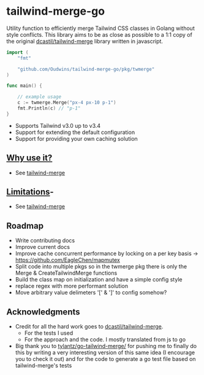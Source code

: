 # tailwind-merge-go

Utility function to efficiently merge Tailwind CSS classes in Golang without style conflicts. This library aims to be as close as possible to a 1:1 copy of the original [dcastil/tailwind-merge](https://github.com/dcastil/tailwind-merge/) library written in javascript.

```go
import (
	"fmt"

	"github.com/Oudwins/tailwind-merge-go/pkg/twmerge"
)

func main() {

	// example usage
	c := twmerge.Merge("px-4 px-10 p-1")
	fmt.Println(c) // "p-1"
}
```

- Supports Tailwind v3.0 up to v3.4
- Support for extending the default configuration
- Support for providing your own caching solution

## [Why use it?](https://github.com/dcastil/tailwind-merge/blob/v2.2.1/docs/what-is-it-for.md)

- See [tailwind-merge](https://github.com/dcastil/tailwind-merge/blob/v2.2.1/docs/what-is-it-for.md)

## [Limitations](https://github.com/dcastil/tailwind-merge/blob/v2.2.1/docs/limitations.md)-

- See [tailwind-merge](https://github.com/dcastil/tailwind-merge/blob/v2.2.1/docs/limitations.md)

## Roadmap

- Write contributing docs
- Improve current docs
- Improve cache concurrent performance by locking on a per key basis -> https://github.com/EagleChen/mapmutex
- Split code into multiple pkgs so in the twmerge pkg there is only the Merge & CreateTailwindMerge functions
- Build the class map on initialization and have a simple config style
- replace regex with more performant solution
- Move arbitrary value delimeters '[' & ']' to config somehow?

## Acknowledgments

- Credit for all the hard work goes to [dcastil/tailwind-merge](https://github.com/dcastil/tailwind-merge/).
  - For the tests I used
  - For the approach and the code. I mostly translated from js to go
- Big thank you to [tylantz/go-tailwind-merge/](https://github.com/tylantz/go-tailwind-merge/tree/main) for pushing me to finally do this by writing a very interesting version of this same idea (I encourage you to check it out) and for the code to generate a go test file based on tailwind-merge's tests
